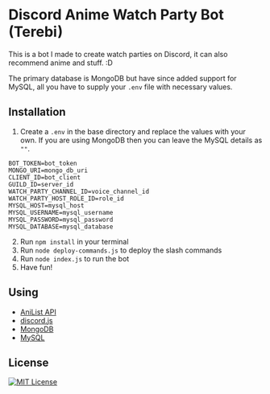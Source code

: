 # Discord Anime Watch Party Bot (Terebi)

This is a bot I made to create watch parties on Discord, it can also recommend anime and stuff. :D

The primary database is MongoDB but have since added support for MySQL, all you have to supply your `.env` file with necessary values.

## Installation

1. Create a `.env` in the base directory and replace the values with your own. If you are using MongoDB then you can leave the MySQL details as `""`.

```
BOT_TOKEN=bot_token
MONGO_URI=mongo_db_uri
CLIENT_ID=bot_client
GUILD_ID=server_id
WATCH_PARTY_CHANNEL_ID=voice_channel_id
WATCH_PARTY_HOST_ROLE_ID=role_id
MYSQL_HOST=mysql_host
MYSQL_USERNAME=mysql_username
MYSQL_PASSWORD=mysql_password
MYSQL_DATABASE=mysql_database
```

2. Run `npm install` in your terminal
3. Run `node deploy-commands.js` to deploy the slash commands
4. Run `node index.js` to run the bot
5. Have fun!

## Using

- [AniList API](https://docs.anilist.co/)
- [discord.js](https://discord.js.org/)
- [MongoDB](https://www.mongodb.com/)
- [MySQL](https://www.mysql.com/)

## License

[![MIT License](https://img.shields.io/badge/License-MIT-green.svg)](https://choosealicense.com/licenses/mit/)
